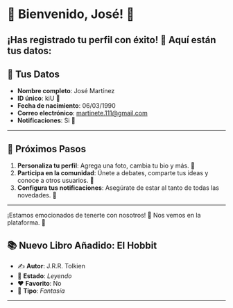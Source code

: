 # 🎉 Bienvenido, **José**! 🎉
¡Has registrado tu perfil con éxito! 🥳 Aquí están tus datos:
---

## 📝 **Tus Datos**
- **Nombre completo**: José Martínez
- **ID único**: kiU 🔑
- **Fecha de nacimiento**: 06/03/1990
- **Correo electrónico**: martinete.111@gmail.com
- **Notificaciones**: Si 🔔
---

## 🎯 **Próximos Pasos**
1. **Personaliza tu perfil**: Agrega una foto, cambia tu bio y más. 📸
2. **Participa en la comunidad**: Únete a debates, comparte tus ideas y conoce a otros usuarios. 💬
3. **Configura tus notificaciones**: Asegúrate de estar al tanto de todas las novedades. 🔔
---

¡Estamos emocionados de tenerte con nosotros! 🎉 Nos vemos en la plataforma. 🌟
## 📚 **Nuevo Libro Añadido: El Hobbit**
- ✍️ **Autor**: J.R.R. Tolkien
- 📖 **Estado**: _Leyendo_
- ❤️ **Favorito**: No
- 🔖 **Tipo**: _Fantasía_

---
